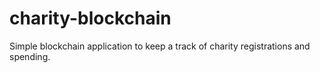 # charity-blockchain
Simple blockchain application to keep a track of charity registrations and spending.

